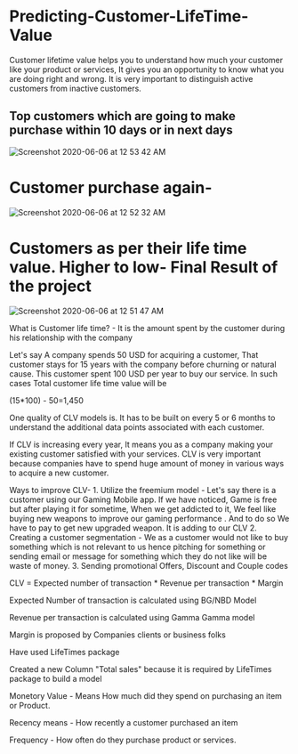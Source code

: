 # Predicting-Customer-LifeTime-Value

Customer lifetime value helps you to understand how much your customer like your product or services, It gives you an opportunity to know what you are doing right and wrong. It is very important to distinguish active customers from inactive customers.



## Top customers which are going to make purchase within 10 days or in next days

![Screenshot 2020-06-06 at 12 53 42 AM](https://user-images.githubusercontent.com/50583371/83915179-5ddb3e00-a790-11ea-99a6-1fd7d8bcbc50.png)



# Customer purchase again-

![Screenshot 2020-06-06 at 12 52 32 AM](https://user-images.githubusercontent.com/50583371/83915400-c1656b80-a790-11ea-8b01-0c5eadcbb7fa.png)


# Customers as per their life time value. Higher to low- Final Result of the project

![Screenshot 2020-06-06 at 12 51 47 AM](https://user-images.githubusercontent.com/50583371/83915537-143f2300-a791-11ea-9331-51c6dfea7232.png)


  What is Customer life time? - It is the amount spent by the customer during his relationship with the company

 Let's say A company spends 50 USD for acquiring a customer, That customer stays for 15 years with the company before churning or natural cause. This customer spent 100 USD per year to buy our service. In such cases Total customer life time value will be 

(15*100) - 50=1,450 

One quality of CLV models is. It has to be built on every 5 or 6 months to understand the additional data points associated with each customer.

If CLV is increasing every year, It means you as a company making your existing customer satisfied with your services. CLV is very important because companies have to spend huge amount of money in various ways to acquire a new customer.

  Ways to improve CLV-
	1. Utilize the freemium model - Let's say there is a customer using our Gaming Mobile app. If we have noticed, Game is free but after playing it for sometime, When we get addicted to it, We feel like buying new weapons to improve our gaming performance . And to do so We have to pay to get new upgraded weapon.  It is adding to our CLV 
	2. Creating a customer segmentation - We as a customer would not like to buy something which is not relevant to us hence pitching for something or sending email or message for something which they do not like will be waste of money. 
	3. Sending promotional Offers, Discount and Couple codes

CLV = Expected number of transaction *  Revenue per transaction * Margin

Expected Number of transaction is calculated using BG/NBD Model

Revenue per transaction is calculated using Gamma Gamma  model

Margin is proposed by Companies clients or business folks

Have used LifeTimes package

Created a new Column "Total sales" because it is required by LifeTimes package to build a model

Monetory Value - Means How much did they spend on purchasing an item or Product.

Recency means - How recently a customer purchased an item

Frequency - How often do they purchase product or services.
